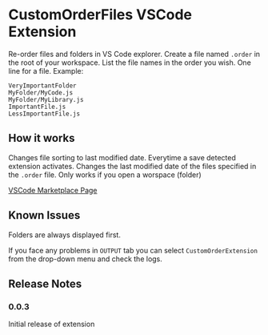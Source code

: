 # CustomOrderFiles VSCode Extension

Re-order files and folders in VS Code explorer. Create a file named `.order` in the root of your workspace.
List the file names in the order you wish. One line for a file. Example:

    VeryImportantFolder
    MyFolder/MyCode.js
    MyFolder/MyLibrary.js
    ImportantFile.js
    LessImportantFile.js


## How it works

Changes file sorting to last modified date.
Everytime a save detected extension activates.
Changes the last modified date of the files specified in the `.order` file.
Only works if you open a worspace (folder)

[VSCode Marketplace Page](https://marketplace.visualstudio.com/items?itemName=CanklotSoftware.CustomOrderFiles)

## Known Issues

Folders are always displayed first.

If you face any problems in `OUTPUT` tab you can select `CustomOrderExtension` from the drop-down menu and check the logs.

## Release Notes

### 0.0.3

Initial release of extension


